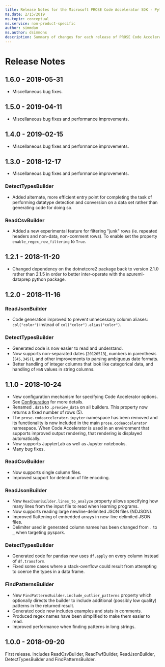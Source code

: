 ```yaml
---
title: Release Notes for the Microsoft PROSE Code Accelerator SDK - Python
ms.date: 2/15/2019
ms.topic: conceptual
ms.service: non-product-specific
author: simmdan
ms.author: dsimmons
description: Summary of changes for each release of PROSE Code Accelerator for Python.
---
```


# Release Notes

## 1.6.0 - 2019-05-31

- Miscellaneous bug fixes.

## 1.5.0 - 2019-04-11

- Miscellaneous bug fixes and performance improvements.

## 1.4.0 - 2019-02-15

- Miscellaneous bug fixes and performance improvements.

## 1.3.0 - 2018-12-17

- Miscellaneous bug fixes and performance improvements.

### DetectTypesBuilder

- Added alternate, more efficient entry point for completing the task of performing datatype detection and conversion on
  a data set rather than generating code for doing so.

### ReadCsvBuilder

- Added a new experimental feature for filtering "junk" rows (ie. repeated headers and non-data, non-comment rows).  To
  enable set the property `enable_regex_row_filtering` to `True`.

## 1.2.1 - 2018-11-20

- Changed dependency on the dotnetcore2 package back to version 2.1.0 rather than 2.1.5 in order to better inter-operate
  with the azureml-dataprep python package.

## 1.2.0 - 2018-11-16

### ReadJsonBuilder

- Code generation improved to prevent unnecessary column aliases: `col("color"`) instead of
  `col("color").alias("color")`.

### DetectTypesBuilder

- Generated code is now easier to read and understand.
- Now supports non-separated dates (`20120513`), numbers in parenthesis (`(45,345)`), and other improvements to parsing
  ambiguous date formats.
- Better handling of integer columns that look like categorical data, and handling of `NaN` values in string columns.

## 1.1.0 - 2018-10-24

- New configuration mechanism for specifying Code Accelerator options.  See [Configuration](config.md) for more details.
- Renamed `.data` to `.preview_data` on all builders.  This property now returns a fixed number of rows (5).
- The `prose.codeaccelerator.jupyter` namespace has been removed and its functionality is now included in the main
  `prose.codeaccelerator` namespace.  When Code Accelerator is used in an environment that supports improved output
  rendering, that rendering is displayed automatically.
- Now supports JupyterLab as well as Jupyter notebooks.
- Many bug fixes.

### ReadCsvBuilder

- Now supports single column files.
- Improved support for detection of file encoding.

### ReadJsonBuilder

- New `ReadJsonBuilder.lines_to_analyze` property allows specifying how many lines from the input file to read when
  learning programs.
- Now supports reading large newline-delimited JSON files (NDJSON).
- Improved flattening of embedded arrays in new-line delimited JSON files.
- Delimiter used in generated column names has been changed from `.` to `_` when targeting pyspark.

### DetectTypesBuilder

- Generated code for pandas now uses `df.apply` on every column instead of `df.transform`.
- Fixed some cases where a stack-overflow could result from attempting to coerce the types in a data frame.

### FindPatternsBuilder

- New `FindPatternsBuilder.include_outlier_patterns` property which optionally directs the builder to include additional
  (possibly low quality) patterns in the returned result.
- Generated code now includes examples and stats in comments.
- Produced regex names have been simplified to make them easier to read.
- Improved performance when finding patterns in long strings.

## 1.0.0 - 2018-09-20

First release.  Includes ReadCsvBuilder, ReadFwfBuilder, ReadJsonBuilder, DetectTypesBuilder and FindPatternsBuilder.